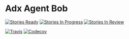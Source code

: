 # Adx Agent Bob
[![Stories Ready](https://img.shields.io/waffle/label/ranf/adx-bob/ready.svg)](http://waffle.io/ranf/adx-bob)
[![Stories In Progress](https://img.shields.io/waffle/label/ranf/adx-bob/in%20progress.svg)](http://waffle.io/ranf/adx-bob)
[![Stories In Review](https://img.shields.io/waffle/label/ranf/adx-bob/to%20review.svg)](http://waffle.io/ranf/adx-bob)

[![Travis](https://img.shields.io/travis/ranf/adx-bob.svg)](https://travis-ci.org/ranf/adx-bob)
[![Codecov](https://img.shields.io/codecov/c/github/ranf/adx-bob/master.svg)](https://codecov.io/github/ranf/adx-bob)

